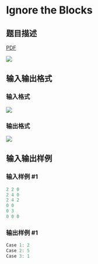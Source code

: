 # Ignore the Blocks

## 题目描述

[problemUrl]: https://uva.onlinejudge.org/index.php?option=com_onlinejudge&Itemid=8&category=117&page=show_problem&problem=2841

[PDF](https://uva.onlinejudge.org/external/117/p11741.pdf)

![](https://cdn.luogu.com.cn/upload/vjudge_pic/UVA11741/1eaff3ea72a99c305db712cb0a5aa882c423f982.png)

## 输入输出格式

### 输入格式

![](https://cdn.luogu.com.cn/upload/vjudge_pic/UVA11741/24ac850578bd9eaa29056e08e0e674a365830f40.png)

### 输出格式

![](https://cdn.luogu.com.cn/upload/vjudge_pic/UVA11741/25a9e743cfb4bb5286c4c649201c4e64c5ea9d7d.png)

## 输入输出样例

### 输入样例 #1

```cpp
2 2 0
2 4 0
2 4 2
0 0
0 3
0 0 0
```


### 输出样例 #1

```cpp
Case 1: 2
Case 2: 5
Case 3: 1
```


